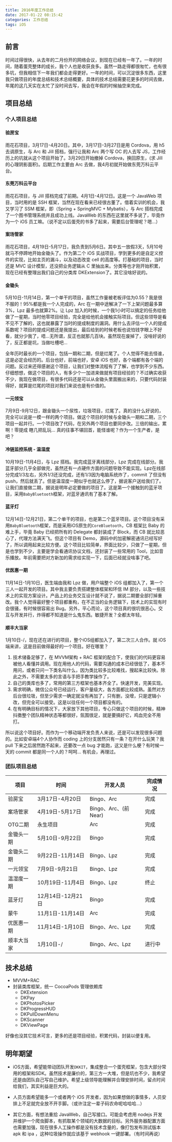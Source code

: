 ```yaml
---
title: 2016年度工作总结
date: 2017-01-22 08:15:42
categories: 工作总结
tags: iOS
---
```


## 前言

时间过得很快，从去年的二月份开的网络会议，到现在已经有一年了。一年的时间，随着蛋壳整体的成长，我个人也是收获良多。虽然一路走得都很匆忙，也有很多坑，但我相信下一年我们都会走得更好。一年的时间，可以沉淀很多东西，这里我只做项目的年度总结和技术总结概要，具体的技术总结需要花更多的时间去做，年尾的这几天实在太忙了没时间去写，我会在年假的时候抽空来完成。

<!-- more -->

## 项目总结
### 个人项目总结

#### 验房宝

雨花石项目，3月17日-4月20日。其中，3月17日-3月27日是用 Cordova，用 h5 去调原生，与 Arc 和 Jill 搭档，强行让我和 Arc 两个写 OC 的人去写 JS，工作经历上的坑就从这个项目开始了。3月29日开始撤掉 Cordova，换回原生，(求 Jill 的心理阴影面积)。后期工作主要由 Arc 去做，我4月初就开始做东莞万科云平台。


#### 东莞万科云平台
    
雨花石项目，与 Jill 搭档完成了前期。4月1日-4月12日。这是一个 JavaWeb 项目，当时用的是 SSH 框架，当然在现在看来已经很古董了。借着实训的机会，我又学习了 SSM 框架，即（Spring + SpringMVC + Mybatis），与 Arc 搭档完成了一个图书管理系统并且成功上线。JavaWeb 的东西在这里就不多说了，毕竟作为一个 iOS 员工嘛。（说不定以后蛋壳的书多了起来，需要后台管理呢？嗯...）

#### 案场管家

雨花石项目，4月19日-5月17日，我负责到5月6日。其中五一放假3天，5月10号就马不停蹄地开始金锄头了。作为第二个 iOS 实战项目，学到更多的是自定义控件的实现，比如主页的漏斗，以及动态改变 cell 的高度等。打基础的项目，当时还是 MVC 设计模型，还没把业务逻辑从 C 里抽出来。分类等也才刚开始积累，现在已经有整理出我们自己的分类库 DKExtension了。其它没啥好说的。

#### 金锄头

5月10日-11月14日，第一个单干的项目，虽然工作量被老板评估为0.55？我是很不服的！95%都是我一个人完成的，Arc 在一期中途解决了一下上架问题最多算3%，Lpz 最多也就算2%。让 Lpz 加入的时候，一个我1小时可以搞定的任务给他做了一星期，当时他零项目经验，完全是给他机会接触实际项目。但这些领导是看不见不了解的，这也就暴露了当时的提成制度的漏洞。用什么去评估一个人的提成系数呢？项目的提成问题还是我提出，最后给到的时候老板也说怕钱字眼上不好看，就分少我了，唔...无所谓，反正也就那几百块。虽然现在废掉了，没啥好说的了，反正都是坑，当做吐槽吧...
    
全年历时最长的一个项目，包括一期和二期，但是烂尾了。个人觉得不能去怪谁，这是必定会经历的。后台也好，前端也好，安卓 iOS 也好，各个端都有各个端的问题。反过来还得感谢这个项目，让我们对整体流程有了了解，也学到不少东西。仔细想想，做这个项目的人，有多少个一加进来做就有项目经验的？不过确实收获不少，我现在做项目，有很多代码还是可以从金锄头里面搬出来的，只要代码封装得好，就算是烂尾的项目对我们来说也是有价值的。
    
#### 一元领宝
    
7月9日-9月12日，跟金锄头一个尿性，垃圾项目，烂尾了。真的没什么好说的，完全可以说是一模一样的两个项目。做这个项目的时候与金锄头一期和二期，三个项目一起并行。一个项目改了代码，在另外两个项目也要同步改。三倍的输出，累啊！零提成 瞎几把乱玩... 真的往事不堪回首，能怪谁呢？作为一个生产者，是吧？

#### 冷链监控系统 - 温湿度

10月19日-11月4日，与 Lpz 搭档。我完成蓝牙离线部分，Lpz 完成在线部分。我蓝牙部分几乎全部做完，虽然还有一点硬件方面的问题导致不能实现。Lpz在线部分完成1/3左右，另外1/3还没完成，还有1/3因为电脑系统炸了，commit 了但没有 push，然后就丢了。但是温湿度一期似乎也就这么停了，据说客户送给我们了。让我们直接做二期，据说是明年必定要做的项目了。这是第一个接触到的蓝牙项目，采用`BabyBluetooth`框架，对蓝牙通讯有了基本了解。
    
#### 蓝牙灯

12月14日-12月21日，第二个单干的项目，也是第二个蓝牙项目。这个项目没有采用`BabyBluetooth`框架，而是采用iOS原生的`CoreBluetooth`，CB 框架比 Baby 的难上手，毕竟 Baby 已经把所有的 Delegate 都封装成了 Block，而 CB 就比较恶心了，代理方法满天飞。但这个项目有 Demo，源码中的加密解密通讯已经写好了，所以调用起来比较方便。这个项目比较简单，界面比较少，只做了一星期，但是也学到不少，主要是学会看通讯协议文档，还封装了一些常用的 Tool，比如音乐播放。年前需要把对方新加的需求给实现一下，后面已经就没啥事了吧。
    
#### 优医惠一期

11月14日-1月10日，医生端由我和 Lpz 做，用户端整个 iOS 组都加入了，第一个三人一起开发的项目。其中我主要负责搭建整体框架和环信 IM 部分，以及一些技术上的实现方案设计。产品上的业务交互设计就不说了，据说二期要全部打掉重改。我个人觉得最好整个项目都重构，在不正当的业务逻辑下，技术上的实现有时会很骚，有时候很容易出 Bug。另外，平心而论，这个项目真的很坑很恶心。交互与开发并行，炸得都不知道是什么鬼东西。敏捷开发？全都太年轻。
    
#### 顺丰大当家

1月10日-/，现在还在进行的项目，整个iOS组都加入了，第二次三人合作。就 iOS 端来讲，这是目前做得最好的一个项目。好在哪里？
1. 技术储备足够了，在 MVVM架构 + RAC 框架的配合下，使我们的代码更容易被他人看懂并调用。现在用他人的代码，需要沟通的成本已经很低了，基本不用问，或者只问一下类名叫什么，因为类比较多比较难找，搜起来比较快。除此之外，不需要太多的言语与手把手教学操作了。
2. 自己的类库也多了，常用的第三方框架也基本齐全了。快速开发，完美实现。
3. 需求明确，微信公众号已经运行，客户量级大，各方面都比较成熟。虽然对方后台很垃圾，但至少需求一确定就没有再加了，只有删，没增，只是逻辑小改，但完全可以接受。这是以往任何一个项目都没有的。
4. 在有明确目标的情况下，大家放下其他项目，专心只做这个项目的时候，精神抖擞整个团队精神状态等都很好，氛围很足，就是要搞好它，鸡血完全不用打。

所以说这个项目好。而作为一个移动端开发负责人来说，还是可以发现很多问题的。比如安卓端4个人协作而 coding 上的分支居然只有一条？在开什么玩笑？我 pull 下来之后居然跑不起来，还要改一点 bug 才能跑，这又是什么梗？有时候一天的 commit 都是同一个人的？呵呵... 有机会，再理过。

### 团队项目总结

项目 | 时间 | 开发人员 | 完成情况
--- | --- | --- | ---
验房宝 | 3月17日-4月20日 | Bingo、Arc | 完成
案场管家 | 4月19日-5月17日 | Bingo、Arc、(前Near) | 完成
OTG二期 | 永生项目 | Arc | 完成
金锄头一期 | 5月10日-9月22日 | Bingo | 完成
金锄头二期 | 9月22日-11月14日 | Bingo、Lpz | 完成
一元领宝 | 7月9日-9月21日 | Bingo、Lpz | 完成
温湿度一期  | 10月19日-11月4日 | Bingo、Lpz | 终止
蓝牙灯 | 12月14日-12月21日 | Bingo | 完成
蒙牛 | 11月1日-11月14日 | Arc | 完成
优医惠一期 | 11月14日-1月10日 | Bingo、Arc、Lpz | 完成
顺丰大当家 | 1月10日-/ | Bingo、Arc、Lpz | 进行中 

## 技术总结

* MVVM+RAC
* 封装类库框架，统一 CocoaPods 管理依赖库
    * DKExtension
    * DKPay
    * DKPhotosPicker
    * DKProgressHUD
    * DKPullDownMenu
    * DKScanner
    * DKViewPage

好像也没其它技术可言，更多的还是项目经验，积累代码，封装以便复用。

## 明年期望

* iOS方面，希望能带动团队开发`DKKIT`，集成整合一个蛋壳框架，包含大部分常用的框架和SDK。虽然技术是廉价的，第三方一大堆，但是坑也不少，我希望还是由团队自己写自己维护。希望上级领导能理解并合理安排时间，留点时间给我们，其实利益是巨大的。

* 人员方面希望能多一个或者两个 iOS 开发者，因为如果想做的事情多，人员安排上不足就完全放不开手脚。（或许注定一辈子码农命呢哈哈哈...）

* 其它方面，有想法重拾 JavaWeb，自己写接口。可能会考虑用 nodejs 开发并维护一个爬虫脚本，有抓取某个领域的大数据的目标。另外服务器配置方面也需要加强，现在很多人工操作都是没有技术含量的，像打包发布测试版本 apk 和 ipa ，这种垃圾操作就应该基于 webhook 一键部署。（有时间再说）
